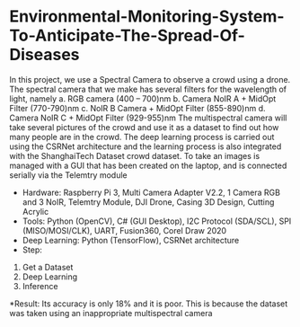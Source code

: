 # Environmental-Monitoring-System-To-Anticipate-The-Spread-Of-Diseases

In this project, we use a Spectral Camera to observe a crowd using a drone. The spectral camera that we make has several filters for the wavelength of light, namely
a. RGB camera (400 – 700)nm
b. Camera NoIR A + MidOpt Filter (770-790)nm
c. NoIR B Camera + MidOpt Filter (855-890)nm
d. Camera NoIR C + MidOpt Filter (929-955)nm
The multispectral camera will take several pictures of the crowd and use it as a dataset to find out how many people are in the crowd. The deep learning process is carried out using the CSRNet architecture and the learning process is also integrated with the ShanghaiTech Dataset crowd dataset. To take an images is managed with a GUI that has been created on the laptop, and is connected serially via the Telemtry module

- Hardware: Raspberry Pi 3, Multi Camera Adapter V2.2, 1 Camera RGB and 3 NoIR, Telemtry Module, DJI Drone, Casing 3D Design, Cutting Acrylic
- Tools: Python (OpenCV), C# (GUI Desktop), I2C Protocol (SDA/SCL), SPI (MISO/MOSI/CLK), UART, Fusion360, Corel Draw 2020
- Deep Learning: Python (TensorFlow), CSRNet architecture
- Step:
1. Get a Dataset
2. Deep Learning
3. Inference

*Result: Its accuracy is only 18% and it is poor. This is because the dataset was taken using an inappropriate multispectral camera

